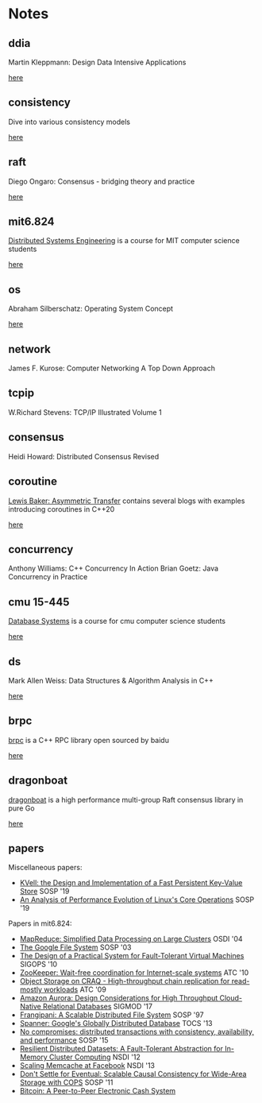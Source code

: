 # Notes

## ddia

Martin Kleppmann: Design Data Intensive Applications

[here](https://github.com/JasonYuchen/notes/tree/master/ddia)

## consistency

Dive into various consistency models

[here](https://github.com/JasonYuchen/notes/tree/master/consistency)

## raft

Diego Ongaro: Consensus - bridging theory and practice

[here](https://github.com/JasonYuchen/notes/tree/master/raft)

## mit6.824

[Distributed Systems Engineering](https://pdos.csail.mit.edu/6.824/schedule.html) is a course for MIT computer science students

[here](https://github.com/JasonYuchen/notes/tree/master/mit6.824)

## os

Abraham Silberschatz: Operating System Concept

[here](https://github.com/JasonYuchen/notes/tree/master/os)

## network

James F. Kurose: Computer Networking A Top Down Approach

## tcpip

W.Richard Stevens: TCP/IP Illustrated Volume 1

## consensus

Heidi Howard: Distributed Consensus Revised

## coroutine

[Lewis Baker: Asymmetric Transfer](https://lewissbaker.github.io/) contains several blogs with examples introducing coroutines in C++20

[here](mit6.824)

## concurrency

Anthony Williams: C++ Concurrency In Action
Brian Goetz: Java Concurrency in Practice

## cmu 15-445

[Database Systems](https://15445.courses.cs.cmu.edu/fall2020/) is a course for cmu computer science students

[here](https://github.com/JasonYuchen/notes/tree/master/cmu15.445)

## ds

Mark Allen Weiss: Data Structures & Algorithm Analysis in C++

[here](https://github.com/JasonYuchen/notes/tree/master/ds)

## brpc

[brpc](https://github.com/apache/incubator-brpc/tree/master/docs/cn) is a C++ RPC library open sourced by baidu

[here](https://github.com/JasonYuchen/notes/tree/master/brpc)

## dragonboat

[dragonboat](https://github.com/lni/dragonboat) is a high performance multi-group Raft consensus library in pure Go

[here](https://github.com/JasonYuchen/notes/tree/master/dragonboat)

## papers

Miscellaneous papers:

- [KVell: the Design and Implementation of a Fast Persistent Key-Value Store](papers/2019_SOSP_KVell.md) SOSP '19
- [An Analysis of Performance Evolution of Linux's Core Operations](papers/2019_SOSP_Syscall.md) SOSP '19

Papers in mit6.824:

- [MapReduce: Simplified Data Processing on Large Clusters](mit6.824/MapReduce.md) OSDI '04
- [The Google File System](mit6.824/GFS.md) SOSP '03
- [The Design of a Practical System for Fault-Tolerant Virtual Machines](mit6.824/Fault_Tolerant_VM.md) SIGOPS '10
- [ZooKeeper: Wait-free coordination for Internet-scale systems](mit6.824/ZooKeeper.md) ATC '10
- [Object Storage on CRAQ - High-throughput chain replication for read-mostly workloads](mit6.824/CRAQ_Chain_Replication.md) ATC '09
- [Amazon Aurora: Design Considerations for High Throughput Cloud-Native Relational Databases](mit6.824/Aurora.md) SIGMOD '17
- [Frangipani: A Scalable Distributed File System](mit6.824/Frangipani.md) SOSP '97
- [Spanner: Google's Globally Distributed Database](mit6.824/Spanner.md) TOCS '13
- [No compromises: distributed transactions with consistency, availability, and performance](mit6.824/FaRM.md) SOSP '15
- [Resilient Distributed Datasets: A Fault-Tolerant Abstraction for In-Memory Cluster Computing](mit6.824/Spark.md) NSDI '12
- [Scaling Memcache at Facebook](mit6.824/Memcached_FB.md) NSDI '13
- [Don't Settle for Eventual: Scalable Causal Consistency for Wide-Area Storage with COPS](mit6.824/COPS.md) SOSP '11
- [Bitcoin: A Peer-to-Peer Electronic Cash System](mit6.824/Bitcoin.md)
